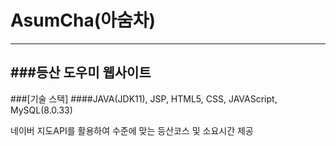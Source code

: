 # AsumCha(아숨차)
-----
###등산 도우미 웹사이트
-----
###[기술 스택]
####JAVA(JDK11), JSP, HTML5, CSS, JAVAScript, MySQL(8.0.33)

네이버 지도API를 활용하여 수준에 맞는 등산코스 및 소요시간 제공
